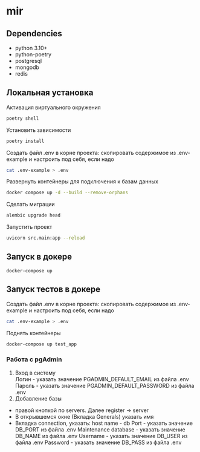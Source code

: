# mir

## Dependencies
* python 3.10+
* python-poetry
* postgresql
* mongodb
* redis


## Локальная установка
Активация виртуального окружения
```sh
poetry shell
```
Установить зависимости
```sh
poetry install
```
Создать файл .env в корне проекта: скопировать содержимое из .env-example и настроить под себя, если надо
```sh
cat .env-example > .env
```
Развернуть контейнеры для подключения к базам данных 
```sh
docker compose up -d --build --remove-orphans
```
Сделать миграции
```sh
alembic upgrade head
```
Запустить проект
```sh
uvicorn src.main:app --reload
```

## Запуск в докере
```shell
docker-compose up
```

## Запуск тестов в докере
Создать файл .env в корне проекта: скопировать содержимое из .env-example и настроить под себя, если надо
```sh
cat .env-example > .env
```
Поднять контейнеры
```sh
docker-compose up test_app
```

### Работа с pgAdmin
1. Вход в систему  
Логин - указать значение PGADMIN_DEFAULT_EMAIL из файла .env
Пароль - указать значение PGADMIN_DEFAULT_PASSWORD из файла .env
2. Добавление базы
 - правой кнопкой по servers. Далее register -> server
 - В открывшемся окне (Вкладка Generals) указать имя
 - Вкладка connection, указать:
host name - db
Port - указать значение DB_PORT из файла .env
Maintenance database - указать значение DB_NAME из файла .env
Username - указать значение DB_USER из файла .env
Password - указать значение DB_PASS из файла .env
